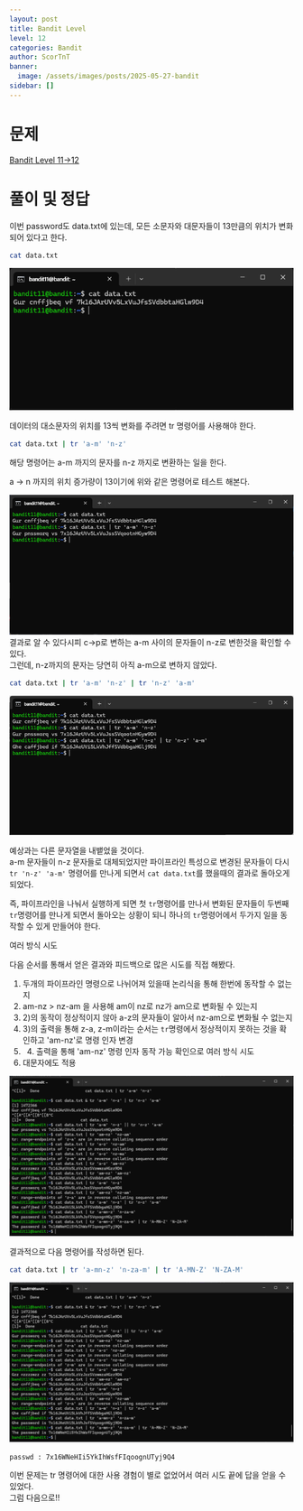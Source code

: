 ```yaml
---
layout: post
title: Bandit Level
level: 12
categories: Bandit
author: ScorTnT
banner:
  image: /assets/images/posts/2025-05-27-bandit
sidebar: []
---
```


# 문제

[Bandit Level 11->12](https://overthewire.org/wargames/bandit/bandit12.html)

# 풀이 및 정답

이번 password도 data.txt에 있는데, 모든 소문자와 대문자들이 13만큼의 위치가 변화되어 있다고 한다.  

```bash
cat data.txt
```
![](/assets/images/posts/2025-05-27-bandit12/0.png)

데이터의 대소문자의 위치를 13씩 변화를 주려면 tr 명령어를 사용해야 한다.  

```bash
cat data.txt | tr 'a-m' 'n-z' 
```
해당 명령어는 a-m 까지의 문자를 n-z 까지로 변환하는 일을 한다.  

a -> n 까지의 위치 증가량이 13이기에 위와 같은 명령어로 테스트 해본다.  

![](/assets/images/posts/2025-05-27-bandit12/1.png)
결과로 알 수 있다시피 c->p로 변하는 a-m 사이의 문자들이 n-z로 변한것을 확인할 수 있다.  
그런데, n-z까지의 문자는 당연히 아직 a-m으로 변하지 않았다.  

```bash
cat data.txt | tr 'a-m' 'n-z' | tr 'n-z' 'a-m'
```

![](/assets/images/posts/2025-05-27-bandit12/2.png)

예상과는 다른 문자열을 내뱉었을 것이다.  
a-m 문자들이 n-z 문자들로 대체되었지만 파이프라인 특성으로 변경된 문자들이 다시 `tr 'n-z' 'a-m'` 명령어를 만나게 되면서 `cat data.txt`를 했을때의 결과로 돌아오게 되었다.  
  
즉, 파이프라인을 나눠서 실행하게 되면 첫 `tr`명령어를 만나서 변화된 문자들이 두번째 `tr`명령어를 만나게 되면서 돌아오는 상황이 되니 하나의 `tr`명령어에서 두가지 일을 동작할 수 있게 만들어야 한다.  
  
여러 방식 시도  

다음 순서를 통해서 얻은 결과와 피드백으로 많은 시도를 직접 해봤다.  
1) 두개의 파이프라인 명령으로 나뉘어져 있을때 논리식을 통해 한번에 동작할 수 없는지  
2) am-nz > nz-am 을 사용해 am이 nz로 nz가 am으로 변화될 수 있는지  
3) 2\)의 동작이 정상적이지 않아 a-z의 문자들이 알아서 nz-am으로 변화될 수 없는지  
4) 3\)의 출력을 통해 z-a, z-m이라는 순서는 `tr`명령에서 정상적이지 못하는 것을 확인하고 'am-nz'로 명령 인자 변경  
5) 4) 출력을 통해 'am-nz' 명령 인자 동작 가능 확인으로 여러 방식 시도  
6) 대문자에도 적용  

![](/assets/images/posts/2025-05-27-bandit12/3.png)
  
결과적으로 다음 명령어를 작성하면 된다.  

```bash
cat data.txt | tr 'a-mn-z' 'n-za-m' | tr 'A-MN-Z' 'N-ZA-M'
```
![](/assets/images/posts/2025-05-27-bandit12/3.png)  
  
`passwd : 7x16WNeHIi5YkIhWsfFIqoognUTyj9Q4`  
  
이번 문제는 tr 명령어에 대한 사용 경험이 별로 없었어서 여러 시도 끝에 답을 얻을 수 있었다.  
그럼 다음으로!!